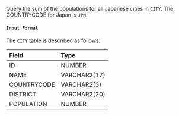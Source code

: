 Query the sum of the populations for all Japanese cities in `CITY`. The COUNTRYCODE for Japan is `JPN`.

#### `Input Format`

The `CITY` table is described as follows:

|Field|Type|
|:--|:--|
|ID|NUMBER|
|NAME|VARCHAR2(17)|
|COUNTRYCODE|VARCHAR2(3)|
|DISTRICT|VARCHAR2(20)|
|POPULATION|NUMBER|
<br>